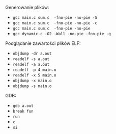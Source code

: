 Generowanie plików:

* `gcc main.c sum.c  -fno-pie -no-pie -S`
* `gcc main.c sum.c  -fno-pie -no-pie -c`
* `gcc main.c sum.c  -fno-pie -no-pie`
* `gcc dynamic.c -O2 -Wall -no-pie -fno-pie -g`

Podglądanie zawartości plików ELF:

* `objdump -dr a.out`
* `readelf -s a.out`
* `readelf -a a.out`
* `readelf -p 4 main.o`
* `readelf -x 5 main.o`
* `objdump -x main.o`
* `objdump -s main.o`

GDB:

* `gdb a.out`
* `break fun`
* `run`
* `c`
* `si`
